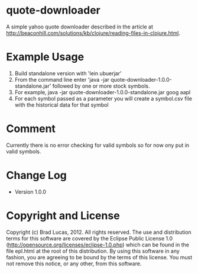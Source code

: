 quote-downloader
========================================

A simple yahoo quote downloader described in the article at http://beaconhill.com/solutions/kb/clojure/reading-files-in-clojure.html.


Example Usage
========================================

1. Build standalone version with 'lein ubuerjar'
2. From the command line enter 'java -jar quote-downloader-1.0.0-standalone.jar'
   followed by one or more stock symbols.
3. For example, java -jar quote-downloader-1.0.0-standalone.jar goog aapl
4. For each symbol passed as a parameter you will create a symbol.csv file with the historical data
   for that symbol

Comment
========================================

Currently there is no error checking for valid symbols so for now ony put in valid symbols.


Change Log
========================================

* Version 1.0.0


Copyright and License
========================================

Copyright (c) Brad Lucas, 2012. All rights reserved.  The use and
distribution terms for this software are covered by the Eclipse Public
License 1.0 (http://opensource.org/licenses/eclipse-1.0.php) which can
be found in the file epl.html at the root of this distribution.
By using this software in any fashion, you are agreeing to be bound by
the terms of this license.  You must not remove this notice, or any
other, from this software.
